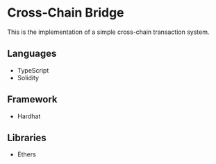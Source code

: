 # Cross-Chain Bridge
This is the implementation of a simple cross-chain transaction system.

## Languages
- TypeScript
- Solidity

## Framework
- Hardhat

## Libraries
- Ethers
